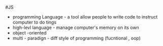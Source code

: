 #JS 
- programming Language - a tool allow people to write code to instruct computer to do tings
- high-levl language - manage computer's memory on its own
- object -oriented 
- multi - paradign - diff style of programming (fucntional , oop)


